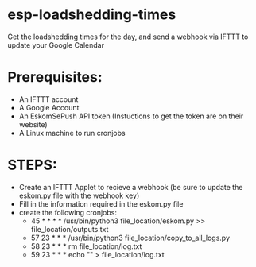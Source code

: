 # esp-loadshedding-times
Get the loadshedding times for the day, and send a webhook via IFTTT to update your Google Calendar

# Prerequisites:
  - An IFTTT account
  - A Google Account
  - An EskomSePush API token (Instuctions to get the token are on their website)
  - A Linux machine to run cronjobs

# STEPS:
  - Create an IFTTT Applet to recieve a webhook (be sure to update the eskom.py file with the webhook key)
  - Fill in the information required in the eskom.py file
  - create the following cronjobs:
    - 45 * * * * /usr/bin/python3 file_location/eskom.py >> file_location/outputs.txt
    - 57 23 * * * /usr/bin/python3 file_location/copy_to_all_logs.py
    - 58 23 * * * rm file_location/log.txt
    - 59 23 * * * echo "" > file_location/log.txt
    
